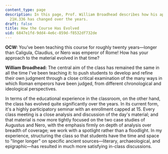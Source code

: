 ```yaml
---
content_type: page
description: In this page, Prof. William Broadhead describes how his approach to teaching
  21H.336 has changed over the years.
draft: false
title: How the Course Has Evolved
uid: 6847e1fd-9dd4-4e6c-859d-f8532df732de
---
```

**OCW:** You’ve been teaching this course for roughly twenty years—longer than Caligula, Claudius, or Nero was emperor of Rome! How has your approach to the material evolved in that time?

**William Broadhead:** The central aim of the class has remained the same in all the time I've been teaching it: to push students to develop and refine their own judgment through a close critical examination of the many ways in which Roman emperors have been judged, from different chronological and ideological perspectives.

In terms of the educational experience in the classroom, on the other hand, the class has evolved quite significantly over the years. In its current form, it's a highly participatory seminar with an enrollment capped at 15. Every class meeting is a close analysis and discussion of the day's material; and that material is now more tightly focused on the two case studies of Augustus and Nero, with the emphasis firmly on depth of analysis over breadth of coverage; we work with a spotlight rather than a floodlight. In my experience, structuring the class so that students have the time and space to "linger longer" on specific ancient sources—literary, archaeological, and epigraphic—has resulted in much more satisfying in-class discussions.